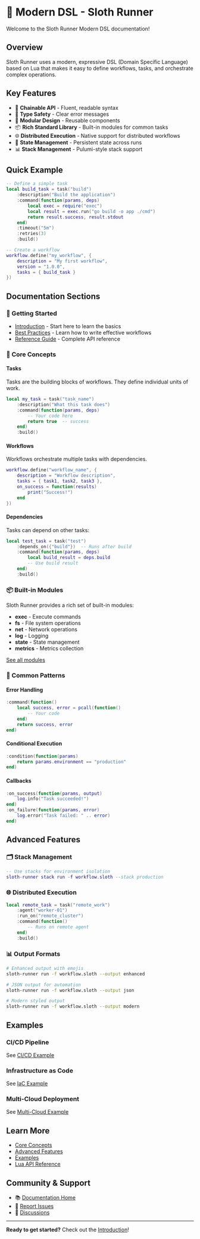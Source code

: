 # 🎨 Modern DSL - Sloth Runner

Welcome to the Sloth Runner Modern DSL documentation!

## Overview

Sloth Runner uses a modern, expressive DSL (Domain Specific Language) based on Lua that makes it easy to define workflows, tasks, and orchestrate complex operations.

## Key Features

- 🔄 **Chainable API** - Fluent, readable syntax
- 🎯 **Type Safety** - Clear error messages
- 🧩 **Modular Design** - Reusable components
- 📦 **Rich Standard Library** - Built-in modules for common tasks
- 🌐 **Distributed Execution** - Native support for distributed workflows
- 💾 **State Management** - Persistent state across runs
- 📊 **Stack Management** - Pulumi-style stack support

## Quick Example

```lua
-- Define a simple task
local build_task = task("build")
    :description("Build the application")
    :command(function(params, deps)
        local exec = require("exec")
        local result = exec.run("go build -o app ./cmd")
        return result.success, result.stdout
    end)
    :timeout("5m")
    :retries(3)
    :build()

-- Create a workflow
workflow.define("my_workflow", {
    description = "My first workflow",
    version = "1.0.0",
    tasks = { build_task }
})
```

## Documentation Sections

### 📖 Getting Started

- [Introduction](./introduction.md) - Start here to learn the basics
- [Best Practices](./best-practices.md) - Learn how to write effective workflows
- [Reference Guide](./reference-guide.md) - Complete API reference

### 🔧 Core Concepts

#### Tasks
Tasks are the building blocks of workflows. They define individual units of work.

```lua
local my_task = task("task_name")
    :description("What this task does")
    :command(function(params, deps)
        -- Your code here
        return true  -- success
    end)
    :build()
```

#### Workflows
Workflows orchestrate multiple tasks with dependencies.

```lua
workflow.define("workflow_name", {
    description = "Workflow description",
    tasks = { task1, task2, task3 },
    on_success = function(results)
        print("Success!")
    end
})
```

#### Dependencies
Tasks can depend on other tasks:

```lua
local test_task = task("test")
    :depends_on({"build"})  -- Runs after build
    :command(function(params, deps)
        local build_result = deps.build
        -- Use build result
    end)
    :build()
```

### 📦 Built-in Modules

Sloth Runner provides a rich set of built-in modules:

- **exec** - Execute commands
- **fs** - File system operations
- **net** - Network operations
- **log** - Logging
- **state** - State management
- **metrics** - Metrics collection

[See all modules](../modules/index.md)

### 🎯 Common Patterns

#### Error Handling
```lua
:command(function()
    local success, error = pcall(function()
        -- Your code
    end)
    return success, error
end)
```

#### Conditional Execution
```lua
:condition(function(params)
    return params.environment == "production"
end)
```

#### Callbacks
```lua
:on_success(function(params, output)
    log.info("Task succeeded!")
end)
:on_failure(function(params, error)
    log.error("Task failed: " .. error)
end)
```

## Advanced Features

### 🗂️ Stack Management

```lua
-- Use stacks for environment isolation
sloth-runner stack run -f workflow.sloth --stack production
```

### 🌐 Distributed Execution

```lua
local remote_task = task("remote_work")
    :agent("worker-01")
    :run_on("remote_cluster")
    :command(function()
        -- Runs on remote agent
    end)
    :build()
```

### 📊 Output Formats

```bash
# Enhanced output with emojis
sloth-runner run -f workflow.sloth --output enhanced

# JSON output for automation
sloth-runner run -f workflow.sloth --output json

# Modern styled output
sloth-runner run -f workflow.sloth --output modern
```

## Examples

### CI/CD Pipeline
See [CI/CD Example](../en/examples/cicd.md)

### Infrastructure as Code
See [IaC Example](../en/examples/iac.md)

### Multi-Cloud Deployment
See [Multi-Cloud Example](../en/examples/multi-cloud.md)

## Learn More

- [Core Concepts](../core-concepts.md)
- [Advanced Features](../advanced-features.md)
- [Examples](../EXAMPLES.md)
- [Lua API Reference](../LUA_API.md)

## Community & Support

- 📚 [Documentation Home](../index.md)
- 🐛 [Report Issues](https://github.com/chalkan3-sloth/sloth-runner/issues)
- 💬 [Discussions](https://github.com/chalkan3-sloth/sloth-runner/discussions)

---

**Ready to get started?** Check out the [Introduction](./introduction.md)!
